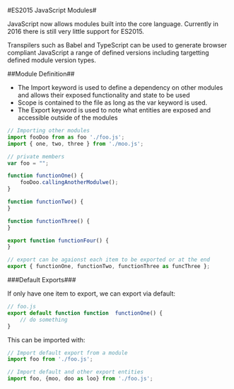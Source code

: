 #ES2015 JavaScript Modules#

JavaScript now allows modules built into the core language. Currently in 2016 there is still very little support for ES2015.

Transpilers such as Babel and TypeScript can be used to generate browser compliant JavaScript a range of defined versions including targetting defined module version types.

##Module Definition##

- The Import keyword is used to define a dependency on other modules and allows their exposed functionality and state to be used
- Scope is contained to the file as long as the var keyword is used.
- The Export keyword is used to note what entities are exposed and accessible outside of the modules

```JavaScript
// Importing other modules
import fooDoo from as foo './foo.js';
import { one, two, three } from './moo.js';

// private members
var foo = "";

function functionOne() {
	fooDoo.callingAnotherModulwe();
}

function functionTwo() {
}

function functionThree() {
}

export function functionFour() {
}

// export can be agaionst each item to be exported or at the end
export { functionOne, functionTwo, functionThree as funcThree };
```


###Default Exports###

If only have one item to export, we can export via default:

```JavaScript
// foo.js
export default function function  functionOne() {
	// do something
}
```

This can be imported with:

```JavaScript
// Import default export from a module
import foo from './foo.js';

// Import default and other export entities
import foo, {moo, doo as loo} from './foo.js';
```